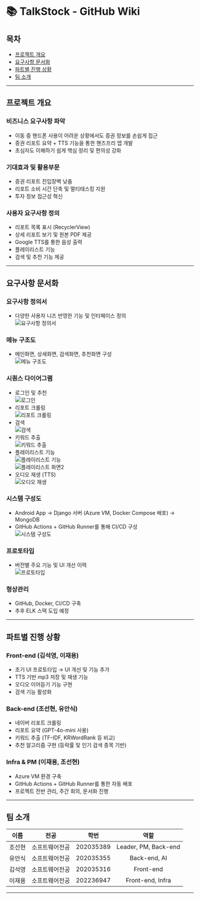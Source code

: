 # 📚 TalkStock - GitHub Wiki

## 목차
- [프로젝트 개요](#프로젝트-개요)
- [요구사항 문서화](#요구사항-문서화)
- [파트별 진행 상황](#파트별-진행-상황)
- [팀 소개](#팀-소개)

---

## 프로젝트 개요

### 비즈니스 요구사항 파악
- 이동 중 핸드폰 사용이 어려운 상황에서도 증권 정보를 손쉽게 접근
- 증권 리포트 요약 + TTS 기능을 통한 핸즈프리 앱 개발
- 초심자도 이해하기 쉽게 핵심 정리 및 편의성 강화

### 기대효과 및 활용부문
- 증권 리포트 진입장벽 낮춤
- 리포트 소비 시간 단축 및 멀티태스킹 지원
- 투자 정보 접근성 혁신

### 사용자 요구사항 정의
- 리포트 목록 표시 (RecyclerView)
- 상세 리포트 보기 및 원본 PDF 제공
- Google TTS를 통한 음성 출력
- 플레이리스트 기능
- 검색 및 추천 기능 제공

---

## 요구사항 문서화

### 요구사항 정의서
- 다양한 사용자 니즈 반영한 기능 및 인터페이스 정의  
![요구사항 정의서](https://github.com/user-attachments/assets/d40f57c3-e5ad-48ca-bf76-6a735bc2a48f)

### 메뉴 구조도
- 메인화면, 상세화면, 검색화면, 추천화면 구성  
![메뉴 구조도](https://github.com/user-attachments/assets/ae334544-bde7-4b51-b090-2eb35b6ab4e0)

### 시퀀스 다이어그램
- 로그인 및 추천  
![로그인](https://github.com/user-attachments/assets/6a8afaa9-ec07-4dd8-b424-1e23f0f6f99f)
- 리포트 크롤링  
![리포트 크롤링](https://github.com/user-attachments/assets/8ac60a66-cc82-44c8-add3-9a8be9008cf4)
- 검색  
![검색](https://github.com/user-attachments/assets/35e2cc84-1ad5-47a6-b29f-07f96a8a68a8)
- 키워드 추출  
![키워드 추출](https://github.com/user-attachments/assets/f6285aaf-53e6-49b9-8ab2-20b08c802a99)
- 플레이리스트 기능  
![플레이리스트 기능](https://github.com/user-attachments/assets/1096cea0-f116-4a6b-a12f-350e6109303a)  
![플레이리스트 화면2](https://github.com/user-attachments/assets/9cee8b8b-e5d1-4c31-a3ba-a64da9c3dd35)
- 오디오 재생 (TTS)  
![오디오 재생](https://github.com/user-attachments/assets/1e46fe4b-2b07-4a78-8591-755993181da9)

### 시스템 구성도
- Android App → Django 서버 (Azure VM, Docker Compose 배포) → MongoDB
- GitHub Actions + GitHub Runner를 통해 CI/CD 구성  
![시스템 구성도](https://github.com/user-attachments/assets/067d1881-415a-4f9e-b523-bf0e186619da)

### 프로토타입
- 버전별 주요 기능 및 UI 개선 이력  
![프로토타입](https://github.com/user-attachments/assets/b0adafd1-980f-4c73-89d6-51ee00127688)

### 형상관리
- GitHub, Docker, CI/CD 구축
- 추후 ELK 스택 도입 예정


---

## 파트별 진행 상황

### Front-end (김석영, 이재용)
- 초기 UI 프로토타입 → UI 개선 및 기능 추가
- TTS 기반 mp3 저장 및 재생 기능
- 오디오 이어듣기 기능 구현
- 검색 기능 활성화

### Back-end (조선현, 유안식)
- 네이버 리포트 크롤링
- 리포트 요약 (GPT-4o-mini 사용)
- 키워드 추출 (TF-IDF, KRWordRank 등 비교)
- 추천 알고리즘 구현 (등락률 및 인기 검색 종목 기반)

### Infra & PM (이재용, 조선현)
- Azure VM 환경 구축
- GitHub Actions + GitHub Runner를 통한 자동 배포
- 프로젝트 전반 관리, 주간 회의, 문서화 진행

---

## 팀 소개

| 이름 | 전공 | 학번 | 역할 |
| :--: | :--: | :--: | :--: |
| 조선현 | 소프트웨어전공 | 202035389 | Leader, PM, Back-end |
| 유안식 | 소프트웨어전공 | 202035355 | Back-end, AI |
| 김석영 | 소프트웨어전공 | 202035316 | Front-end |
| 이재용 | 소프트웨어전공 | 202236947 | Front-end, Infra |


---


